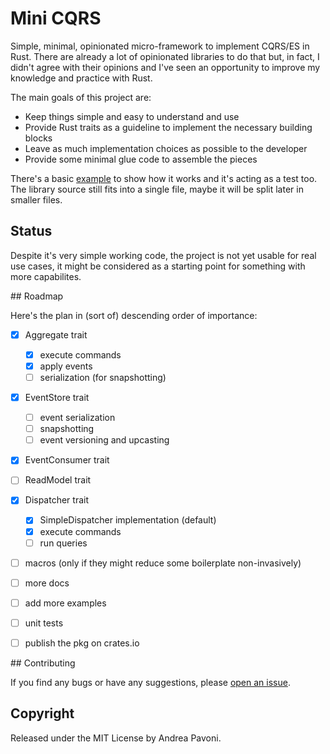# Mini CQRS

Simple, minimal, opinionated micro-framework to implement CQRS/ES in Rust. There are already
a lot of opinionated libraries to do that but, in fact, I didn't agree with their 
opinions and I've seen an opportunity to improve my knowledge and practice with Rust.

The main goals of this project are:

- Keep things simple and easy to understand and use
- Provide Rust traits as a guideline to implement the necessary building blocks
- Leave as much implementation choices as possible to the developer
- Provide some minimal glue code to assemble the pieces


There's a basic [example](examples/simple.rs) to show how it works and it's acting as a test too. The
library source still fits into a single file, maybe it will be split later in smaller files.


## Status 

Despite it's very simple working code, the project is not yet usable for real use cases,
it might be considered as a starting point for something with more capabilites.

## Roadmap

Here's the plan in (sort of) descending order of importance:

- [x] Aggregate trait
  - [x] execute commands
  - [x] apply events
  - [ ] serialization (for snapshotting)
- [x] EventStore trait
  - [ ] event serialization
  - [ ] snapshotting
  - [ ] event versioning and upcasting
- [x] EventConsumer  trait
- [ ] ReadModel trait
- [x] Dispatcher trait
  - [x] SimpleDispatcher implementation (default)
  - [x] execute commands
  - [ ] run queries
- [ ] macros (only if they might reduce some boilerplate non-invasively) 
- [ ] more docs
- [ ] add more examples
- [ ] unit tests
- [ ] publish the pkg on crates.io 


## Contributing

If you find any bugs or have any suggestions, please [open an issue](https://github.com/andreapavoni/mini_cqrs/issues).

## Copyright

Released under the MIT License by Andrea Pavoni.
